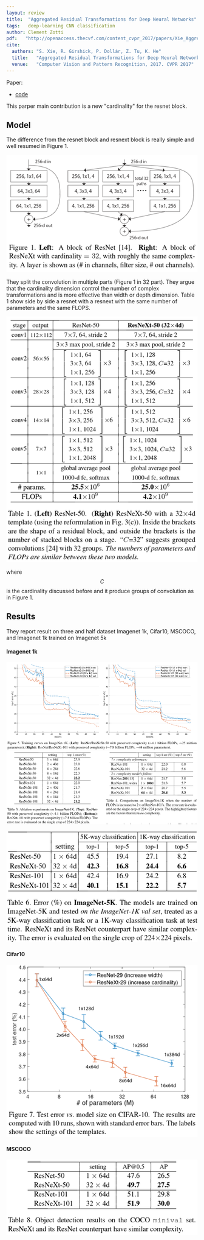 ```yaml
---
layout: review
title:  "Aggregated Residual Transformations for Deep Neural Networks"
tags:   deep-learning CNN classification
author: Clement Zotti
pdf:   "http://openaccess.thecvf.com/content_cvpr_2017/papers/Xie_Aggregated_Residual_Transformations_CVPR_2017_paper.pdf"
cite:
  authors: "S. Xie, R. Girshick, P. Dollár, Z. Tu, K. He"
  title:   "Aggregated Residual Transformations for Deep Neural Network"
  venue:   "Computer Vision and Pattern Recognition, 2017. CVPR 2017"
---
```


Paper:
- [code](https://github.com/facebookresearch/ResNeXt)
    
This parper main contribution is a new "cardinality" for the resnet block.

## Model

The difference from the resnet block and resnext block is really simple and well resumed in Figure 1.

![](/deep-learning/images/aggregrestrans/resnext_block.png)

They split the convolution in multiple parts (Figure 1 in 32 part). They argue that the cardinality dimension control the number of complex transformations and is more effective than width or depth dimension. Table 1 show side by side a resnet with a resnext with the same number of parameters and the same FLOPS.

![](/deep-learning/images/aggregrestrans/model_eq.png)

where $$C$$ is the cardinality discussed before and it produce groups of convolution as in Figure 1.

## Results

They report result on three and half dataset Imagenet 1k, Cifar10, MSCOCO, and Imagenet 1k trained on Imagenet 5k

#### Imagenet 1k

![](/deep-learning/images/aggregrestrans/imagenet_1k.png)
![](/deep-learning/images/aggregrestrans/imagenet_1k_res.png)

![](/deep-learning/images/aggregrestrans/imagenet_5k_1k.png)

#### Cifar10

![](/deep-learning/images/aggregrestrans/cifar10.png)

#### MSCOCO
![](/deep-learning/images/aggregrestrans/mscoco.png)

